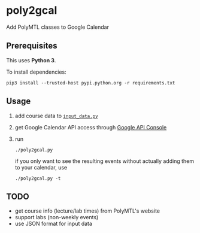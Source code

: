 # poly2gcal

Add PolyMTL classes to Google Calendar

## Prerequisites

This uses **Python 3**.

To install dependencies:
```
pip3 install --trusted-host pypi.python.org -r requirements.txt
```

## Usage

1. add course data to [`input_data.py`](./input_data.py)

2. get Google Calendar API access through [Google API Console](https://console.developers.google.com/)

3. run
   ```
   ./poly2gcal.py
   ```
   if you only want to see the resulting events without actually adding them to your calendar, use
   ```
   ./poly2gcal.py -t
   ```

## TODO

* get course info (lecture/lab times) from PolyMTL's website
* support labs (non-weekly events)
* use JSON format for input data
